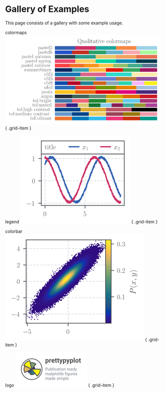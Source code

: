 # Gallery of Examples

This page consists of a gallery with some example usage.


<div class="grid" markdown>

colormaps [![cmaps](images/Qualitative.svg)](cmaps.md)
{ .grid-item }

legend [![legend](images/legend_preview.svg)](legend.md)
{ .grid-item }

colorbar [![colorbar](images/colorbar_preview.svg)](colorbar.md)
{ .grid-item }

logo [![logo](images/logo_large.svg)](logo.md)
{ .grid-item }


</div>

